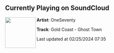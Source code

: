 ## Currently Playing on SoundCloud

[<img align="left" width="100" src="https://i1.sndcdn.com/artworks-RDDrfyWHkYfH-0-t500x500.jpg">](https://soundcloud.com/oneseventy/gold-coast-ghost-town)

**Artist**: OneSeventy 

**Track**: Gold Coast - Ghost Town

Last updated at 02/25/2024 07:35
